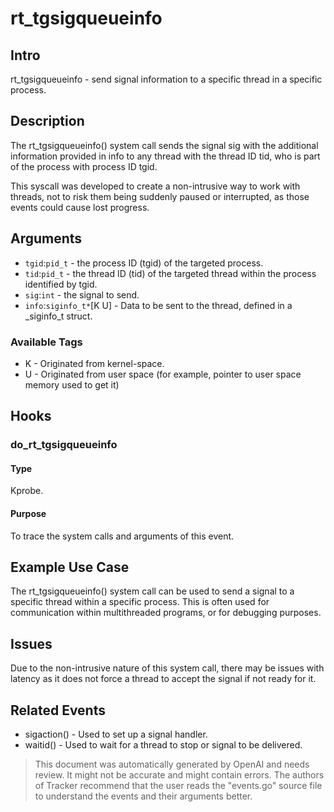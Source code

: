 
# rt_tgsigqueueinfo

## Intro
rt_tgsigqueueinfo - send signal information to a specific thread in a specific process.

## Description
The rt_tgsigqueueinfo() system call sends the signal sig with the additional information provided in info to any thread with the thread ID tid, who is part of the process with process ID tgid.

This syscall was developed to create a non-intrusive way to work with threads, not to risk them being suddenly paused or interrupted, as those events could cause lost progress.

## Arguments
* `tgid`:`pid_t` - the process ID (tgid) of the targeted process.
* `tid`:`pid_t` - the thread ID (tid) of the targeted thread within the process identified by tgid.
* `sig`:`int` - the signal to send.
* `info`:`siginfo_t*`[K U] - Data to be sent to the thread, defined in a _siginfo_t struct.

### Available Tags
* K - Originated from kernel-space.
* U - Originated from user space (for example, pointer to user space memory used to get it)

## Hooks
### do_rt_tgsigqueueinfo
#### Type
Kprobe.
#### Purpose
To trace the system calls and arguments of this event.

## Example Use Case
The rt_tgsigqueueinfo() system call can be used to send a signal to a specific thread within a specific process. This is often used for communication within multithreaded programs, or for debugging purposes.

## Issues
Due to the non-intrusive nature of this system call, there may be issues with latency as it does not force a thread to accept the signal if not ready for it.

## Related Events
* sigaction() - Used to set up a signal handler.
* waitid() - Used to wait for a thread to stop or signal to be delivered.

> This document was automatically generated by OpenAI and needs review. It might
> not be accurate and might contain errors. The authors of Tracker recommend that
> the user reads the "events.go" source file to understand the events and their
> arguments better.
